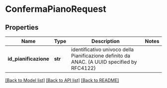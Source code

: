 # ConfermaPianoRequest

## Properties
Name | Type | Description | Notes
------------ | ------------- | ------------- | -------------
**id_pianificazione** | **str** | identificativo univoco della Pianificazione definito da ANAC. (A UUID specified by RFC4122) | 

[[Back to Model list]](../README.md#documentation-for-models) [[Back to API list]](../README.md#documentation-for-api-endpoints) [[Back to README]](../README.md)

